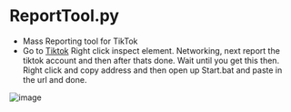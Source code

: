 # ReportTool.py

- Mass Reporting tool for TikTok
- Go to [Tiktok](https://www.tiktok.com/@uql.y) Right click inspect element.
Networking, next report the tiktok account and then after thats done. Wait until you get this
then. Right click and copy address and then open up Start.bat and paste in the url and done.

![image](https://user-images.githubusercontent.com/89341385/163053318-10903d10-d804-4bde-8c68-60a1442fb31f.png)
